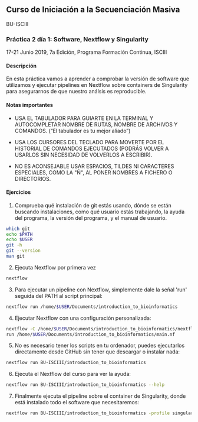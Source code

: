 ## Curso de Iniciación a la Secuenciación Masiva
BU-ISCIII

### Práctica 2 día 1: Software, Nextflow y Singularity

17-21 Junio 2019, 7a Edición, Programa Formación Continua, ISCIII


#### Descripción
En esta práctica vamos a aprender a comprobar la versión de software que utilizamos y ejecutar pipelines en Nextflow sobre containers de Singularity para asegurarnos de que nuestro análsis es reproducible.

#### Notas importantes
* USA EL TABULADOR PARA GUIARTE EN LA TERMINAL Y AUTOCOMPLETAR NOMBRE DE RUTAS, NOMBRE DE ARCHIVOS Y COMANDOS. (“El tabulador es tu mejor aliado”)

* USA LOS CURSORES DEL TECLADO PARA MOVERTE POR EL HISTORIAL DE COMANDOS EJECUTADOS (PODRÁS VOLVER A USARLOS SIN NECESIDAD DE VOLVERLOS A ESCRIBIR).

* NO ES ACONSEJABLE USAR ESPACIOS, TILDES NI CARACTERES ESPECIALES, COMO LA "Ñ", AL PONER NOMBRES A FICHERO O DIRECTORIOS.

#### Ejercicios
1. Comprueba qué instalación de git estás usando, dónde se están buscando instalaciones, como qué usuario estás trabajando, la ayuda del programa, la versión del programa, y el manual de usuario.
```bash
which git
echo $PATH
echo $USER
git -h
git --version
man git
```

2. Ejecuta Nextflow por primera vez
```bash
nextflow
```

3. Para ejecutar un pipeline con Nextflow, simplemente dale la señal 'run' seguida del PATH al script principal:
```bash
nextflow run /home/$USER/Documents/introduction_to_bioinformatics
```

4. Ejecutar Nextflow con una configuración personalizada:
```bash
nextflow -C /home/$USER/Documents/introduction_to_bioinformatics/nextflow.config \
run /home/$USER/Documents/introduction_to_bioinformatics/main.nf
```

5. No es necesario tener los scripts en tu ordenador, puedes ejecutarlos directamente desde GitHub sin tener que descargar o instalar nada:
```bash
nextflow run BU-ISCIII/introduction_to_bioinformatics
```

6. Ejecuta el Nextflow del curso para ver la ayuda:
```bash
nextflow run BU-ISCIII/introduction_to_bioinformatics --help
```

7. Finalmente ejecuta el pipeline sobre el container de Singularity, donde está instalado todo el software que necesitaremos:
```bash
nextflow run BU-ISCIII/introduction_to_bioinformatics -profile singularity
```
